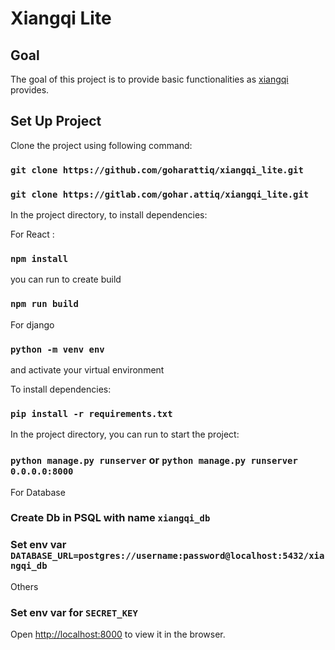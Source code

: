 # Xiangqi Lite

## Goal

The goal of this project is to provide basic functionalities as [xiangqi](https://xiangqi.com) provides.

## Set Up Project

Clone the project using following command:

### `git clone https://github.com/goharattiq/xiangqi_lite.git`
### `git clone https://gitlab.com/gohar.attiq/xiangqi_lite.git`

In the project directory, to install dependencies:

For React :

### `npm install`

you can run to create build

### `npm run build`

For django

### `python -m venv env`

and activate your virtual environment

To install dependencies:

### `pip install -r requirements.txt`

In the project directory, you can run to start the project:

### `python manage.py runserver` or `python manage.py runserver 0.0.0.0:8000`

For Database

### Create Db in PSQL with name `xiangqi_db`

### Set env var `DATABASE_URL=postgres://username:password@localhost:5432/xiangqi_db`

Others 

### Set env var for `SECRET_KEY`

Open [http://localhost:8000](http://localhost:8000) to view it in the browser.
